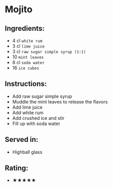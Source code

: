 # Mojito

## Ingredients:
- 4 cl `white rum`
- 3 cl `lime juice`
- 3 cl `raw sugar simple syrup (1:1)`
- 10 `mint leaves`
- 8 cl `soda water`
- 16 `ice cubes`

## Instructions:
- Add raw sugar simple syrup
- Muddle the mint leaves to release the flavors
- Add lime juice
- Add white rum
- Add crushed ice and stir
- Fill up with soda water


## Served in:
- Highball glass

## Rating:
- ★★★★★